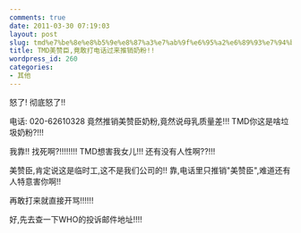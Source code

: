 ```yaml
---
comments: true
date: 2011-03-30 07:19:03
layout: post
slug: tmd%e7%be%8e%e8%b5%9e%e8%87%a3%e7%ab%9f%e6%95%a2%e6%89%93%e7%94%b5%e8%af%9d%e8%bf%87%e6%9d%a5%e6%8e%a8%e9%94%80%e5%a5%b6%e7%b2%89
title: TMD美赞臣,竟敢打电话过来推销奶粉!!
wordpress_id: 260
categories:
- 其他
---
```


怒了! 彻底怒了!!

电话: 020-62610328
竟然推销美赞臣奶粉,竟然说母乳质量差!!! TMD你这是啥垃圾奶粉?!!!

我靠!! 找死啊?!!!!!!!! TMD想害我女儿!!! 还有没有人性啊??!!!

美赞臣,肯定说这是临时工,这不是我们公司的!! 靠,电话里只推销"美赞臣",难道还有人特意害你啊!!

再敢打来就直接开骂!!!!!!

好,先去查一下WHO的投诉邮件地址!!!!
